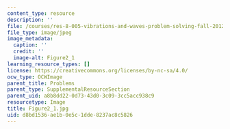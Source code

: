 ```yaml
---
content_type: resource
description: ''
file: /courses/res-8-005-vibrations-and-waves-problem-solving-fall-2012/d8bd1536ae1b0e5c1dde8237ac8c5826_figure2_1.jpg
file_type: image/jpeg
image_metadata:
  caption: ''
  credit: ''
  image-alt: Figure2_1
learning_resource_types: []
license: https://creativecommons.org/licenses/by-nc-sa/4.0/
ocw_type: OCWImage
parent_title: Problems
parent_type: SupplementalResourceSection
parent_uid: a8b8dd22-0d73-43d0-3c09-3cc5acc938c9
resourcetype: Image
title: Figure2_1.jpg
uid: d8bd1536-ae1b-0e5c-1dde-8237ac8c5826
---
```

